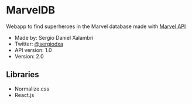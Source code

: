 # MarvelDB
Webapp to find superheroes in the Marvel database made with [Marvel API](http://developer.marvel.com/)

* Made by: Sergio Daniel Xalambrí
* Twitter: [@sergiodxa](http://twitter.com/sergiodxa)
* API version: 1.0
* Version: 2.0

## Libraries
* Normalize.css
* React.js